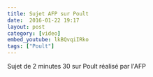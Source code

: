 ```yaml
---
title: Sujet AFP sur Poult
date:  2016-01-22 19:17
layout: post
category: [video]
embed_youtube: lkBQvqiIRko
tags: ["Poult"]
---
```




Sujet de 2 minutes 30 sur Poult réalisé par l'AFP
